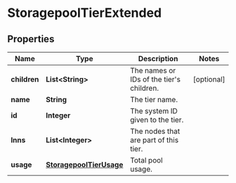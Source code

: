 
# StoragepoolTierExtended

## Properties
Name | Type | Description | Notes
------------ | ------------- | ------------- | -------------
**children** | **List&lt;String&gt;** | The names or IDs of the tier&#39;s children. |  [optional]
**name** | **String** | The tier name. | 
**id** | **Integer** | The system ID given to the tier. | 
**lnns** | **List&lt;Integer&gt;** | The nodes that are part of this tier. | 
**usage** | [**StoragepoolTierUsage**](StoragepoolTierUsage.md) | Total pool usage. | 



